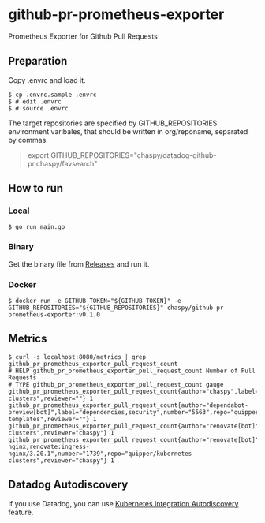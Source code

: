 # github-pr-prometheus-exporter
Prometheus Exporter for Github Pull Requests

## Preparation

Copy .envrc and load it.

```
$ cp .envrc.sample .envrc
$ # edit .envrc
$ # source .envrc
```

The target repositories are specified by GITHUB_REPOSITORIES environment varibales, that should be written in org/reponame, separated by commas.

>export GITHUB_REPOSITORIES="chaspy/datadog-github-pr,chaspy/favsearch"

## How to run

### Local

```
$ go run main.go
```

### Binary

Get the binary file from [Releases](https://github.com/chaspy/datadog-github-pr/releases) and run it.

### Docker

```
$ docker run -e GITHUB_TOKEN="${GITHUB_TOKEN}" -e GITHUB_REPOSITORIES="${GITHUB_REPOSITORIES}" chaspy/github-pr-prometheus-exporter:v0.1.0
```

## Metrics

```
$ curl -s localhost:8080/metrics | grep github_pr_prometheus_exporter_pull_request_count
# HELP github_pr_prometheus_exporter_pull_request_count Number of Pull Requests
# TYPE github_pr_prometheus_exporter_pull_request_count gauge
github_pr_prometheus_exporter_pull_request_count{author="chaspy",label="",number="1470",repo="quipper/kubernetes-clusters",reviewer=""} 1
github_pr_prometheus_exporter_pull_request_count{author="dependabot-preview[bot]",label="dependencies,security",number="5563",repo="quipper/server-templates",reviewer=""} 1
github_pr_prometheus_exporter_pull_request_count{author="renovate[bot]",label="renovate:datadog,renovate:datadog/2.6.13",number="1798",repo="quipper/kubernetes-clusters",reviewer="chaspy"} 1
github_pr_prometheus_exporter_pull_request_count{author="renovate[bot]",label="renovate:ingress-nginx,renovate:ingress-nginx/3.20.1",number="1739",repo="quipper/kubernetes-clusters",reviewer="chaspy"} 1
```
## Datadog Autodiscovery

If you use Datadog, you can use [Kubernetes Integration Autodiscovery](https://docs.datadoghq.com/agent/kubernetes/integrations/?tab=kubernetes) feature.
